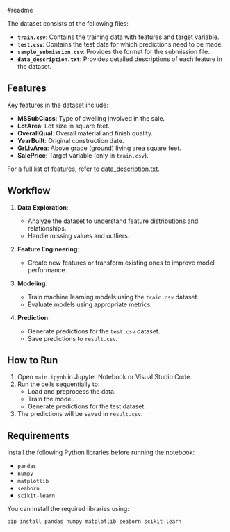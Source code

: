 #readme

The dataset consists of the following files:
- **`train.csv`**: Contains the training data with features and target variable.
- **`test.csv`**: Contains the test data for which predictions need to be made.
- **`sample_submission.csv`**: Provides the format for the submission file.
- **`data_description.txt`**: Provides detailed descriptions of each feature in the dataset.

## Features

Key features in the dataset include:
- **MSSubClass**: Type of dwelling involved in the sale.
- **LotArea**: Lot size in square feet.
- **OverallQual**: Overall material and finish quality.
- **YearBuilt**: Original construction date.
- **GrLivArea**: Above grade (ground) living area square feet.
- **SalePrice**: Target variable (only in `train.csv`).

For a full list of features, refer to [data_description.txt](data_description.txt).

## Workflow

1. **Data Exploration**:
   - Analyze the dataset to understand feature distributions and relationships.
   - Handle missing values and outliers.

2. **Feature Engineering**:
   - Create new features or transform existing ones to improve model performance.

3. **Modeling**:
   - Train machine learning models using the `train.csv` dataset.
   - Evaluate models using appropriate metrics.

4. **Prediction**:
   - Generate predictions for the `test.csv` dataset.
   - Save predictions to `result.csv`.

## How to Run

1. Open `main.ipynb` in Jupyter Notebook or Visual Studio Code.
2. Run the cells sequentially to:
   - Load and preprocess the data.
   - Train the model.
   - Generate predictions for the test dataset.
3. The predictions will be saved in `result.csv`.

## Requirements

Install the following Python libraries before running the notebook:
- `pandas`
- `numpy`
- `matplotlib`
- `seaborn`
- `scikit-learn`

You can install the required libraries using:
```bash
pip install pandas numpy matplotlib seaborn scikit-learn
